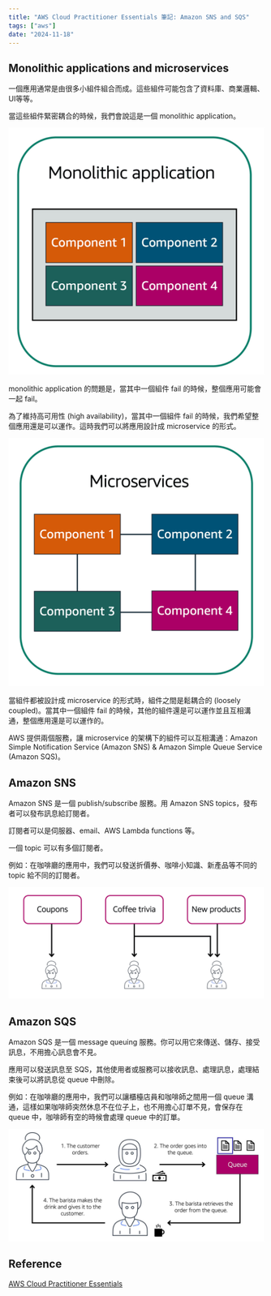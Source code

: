```yaml
---
title: "AWS Cloud Practitioner Essentials 筆記: Amazon SNS and SQS"
tags: ["aws"]
date: "2024-11-18"
---
```


## Monolithic applications and microservices

一個應用通常是由很多小組件組合而成。這些組件可能包含了資料庫、商業邏輯、UI等等。

當這些組件緊密耦合的時候，我們會說這是一個 monolithic application。

![monolithic](./monolithic.png)

monolithic application 的問題是，當其中一個組件 fail 的時候，整個應用可能會一起 fail。

為了維持高可用性 (high availability)，當其中一個組件 fail 的時候，我們希望整個應用還是可以運作。這時我們可以將應用設計成 microservice 的形式。

![microservices](./microservices.png)

當組件都被設計成 microservice 的形式時，組件之間是鬆耦合的 (loosely coupled)。當其中一個組件 fail 的時候，其他的組件還是可以運作並且互相溝通，整個應用還是可以運作的。

AWS 提供兩個服務，讓 microservice 的架構下的組件可以互相溝通：Amazon Simple Notification Service (Amazon SNS) & Amazon Simple Queue Service (Amazon SQS)。

## Amazon SNS

Amazon SNS 是一個 publish/subscribe 服務。用 Amazon SNS topics，發布者可以發布訊息給訂閱者。

訂閱者可以是伺服器、email、AWS Lambda functions 等。

一個 topic 可以有多個訂閱者。

例如：在咖啡廳的應用中，我們可以發送折價券、咖啡小知識、新產品等不同的 topic 給不同的訂閱者。

![SNS](./sns.png)

## Amazon SQS

Amazon SQS 是一個 message queuing 服務。你可以用它來傳送、儲存、接受訊息，不用擔心訊息會不見。

應用可以發送訊息至 SQS，其他使用者或服務可以接收訊息、處理訊息，處理結束後可以將訊息從 queue 中刪除。

例如：在咖啡廳的應用中，我們可以讓櫃檯店員和咖啡師之間用一個 queue 溝通，這樣如果咖啡師突然休息不在位子上，也不用擔心訂單不見，會保存在 queue 中，咖啡師有空的時候會處理 queue 中的訂單。

![SQS](./sqs.jpg)

## Reference

[AWS Cloud Practitioner Essentials](https://aws.amazon.com/tw/training/learn-about/cloud-practitioner/)